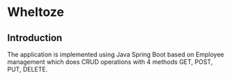 # Wheltoze

## Introduction
The application is implemented using Java Spring Boot based on Employee management which does CRUD operations with 4 methods GET, POST, PUT, DELETE.
